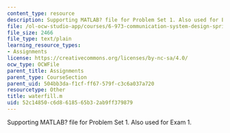 ```yaml
---
content_type: resource
description: Supporting MATLAB? file for Problem Set 1. Also used for Exam 1.
file: /ol-ocw-studio-app/courses/6-973-communication-system-design-spring-2006/52c14850c6d8618565b32ab9ff379879_waterfill.m
file_size: 2466
file_type: text/plain
learning_resource_types:
- Assignments
license: https://creativecommons.org/licenses/by-nc-sa/4.0/
ocw_type: OCWFile
parent_title: Assignments
parent_type: CourseSection
parent_uid: 504bb3da-f1cf-ff67-579f-c3c6a037a720
resourcetype: Other
title: waterfill.m
uid: 52c14850-c6d8-6185-65b3-2ab9ff379879
---
```

Supporting MATLAB? file for Problem Set 1. Also used for Exam 1.